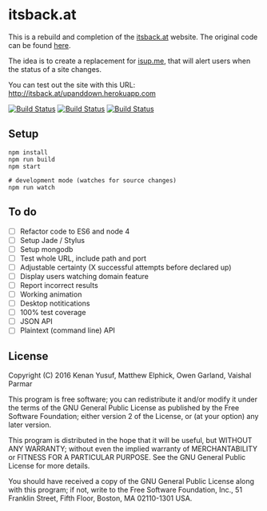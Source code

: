 # itsback.at

This is a rebuild and completion of the [itsback.at](http://itsback.at) website. The original code can be found [here](https://github.com/bag-man/nodeup).

The idea is to create a replacement for [isup.me](http://isup.me), that will alert users when the status of a site changes. 

You can test out the site with this URL: http://itsback.at/upanddown.herokuapp.com

[![Build Status](https://img.shields.io/travis/aardvarks/itsback.at.svg?style=flat-square)](https://travis-ci.org/aardvarks/itsback.at)
[![Build Status](https://img.shields.io/david/aardvarks/itsback.at.svg?style=flat-square)](https://david-dm.org/aardvarks/itsback.at)
[![Build Status](https://img.shields.io/codecov/c/codecov/aardvarks/itsback.at.svg?style=flat-square)](https://codecov.io/github/aardvarks/itsback.at)

## Setup

```
npm install
npm run build
npm start

# development mode (watches for source changes)
npm run watch
```

## To do
- [ ] Refactor code to ES6 and node 4
- [ ] Setup Jade / Stylus
- [ ] Setup mongodb
- [ ] Test whole URL, include path and port
- [ ] Adjustable certainty (X successful attempts before declared up)
- [ ] Display users watching domain feature
- [ ] Report incorrect results 
- [ ] Working animation
- [ ] Desktop notitications
- [ ] 100% test coverage
- [ ] JSON API
- [ ] Plaintext (command line) API

## License
Copyright (C) 2016 Kenan Yusuf, Matthew Elphick, Owen Garland, Vaishal Parmar

This program is free software; you can redistribute it and/or modify
it under the terms of the GNU General Public License as published by
the Free Software Foundation; either version 2 of the License, or
(at your option) any later version.

This program is distributed in the hope that it will be useful,
but WITHOUT ANY WARRANTY; without even the implied warranty of
MERCHANTABILITY or FITNESS FOR A PARTICULAR PURPOSE.  See the
GNU General Public License for more details.

You should have received a copy of the GNU General Public License along
with this program; if not, write to the Free Software Foundation, Inc.,
51 Franklin Street, Fifth Floor, Boston, MA 02110-1301 USA.
